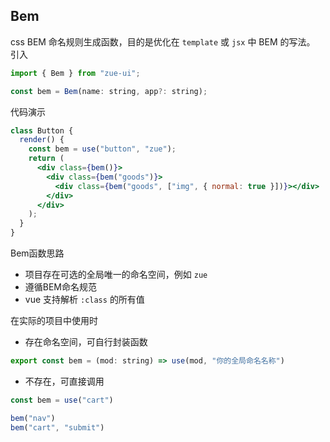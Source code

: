 ## Bem
css BEM 命名规则生成函数，目的是优化在 `template` 或 `jsx` 中 BEM 的写法。
引入
```js
import { Bem } from "zue-ui";

const bem = Bem(name: string, app?: string);
```

代码演示

```jsx
class Button {
  render() {
    const bem = use("button", "zue");
    return (
      <div class={bem()}>
        <div class={bem("goods")}>
          <div class={bem("goods", ["img", { normal: true }])}></div>
        </div>
      </div>
    );
  }
}
```

Bem函数思路
- 项目存在可选的全局唯一的命名空间，例如 `zue`
- 遵循BEM命名规范
- vue 支持解析 `:class` 的所有值

在实际的项目中使用时
- 存在命名空间，可自行封装函数
```js
export const bem = (mod: string) => use(mod, "你的全局命名名称")
```

- 不存在，可直接调用
```js
const bem = use("cart")

bem("nav")
bem("cart", "submit")
```
